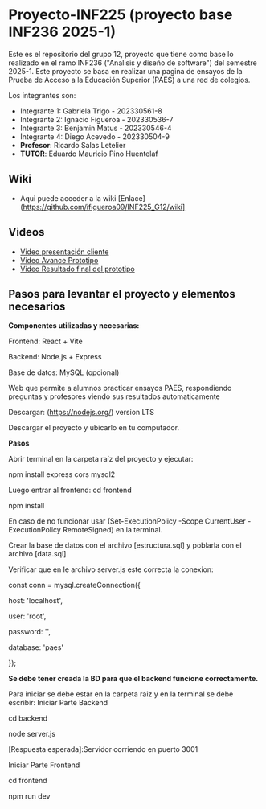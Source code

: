# Proyecto-INF225 (proyecto base INF236 2025-1)
Este es el repositorio del grupo 12, proyecto que tiene como base lo realizado en el ramo INF236 ("Analisis y diseño de software") del semestre 2025-1.
Este proyecto se basa en realizar una pagina de ensayos de la Prueba de Acceso a la Educación Superior (PAES) a una red de colegios.

Los integrantes son:

* Integrante 1: Gabriela Trigo - 202330561-8
* Integrante 2: Ignacio Figueroa - 202330536-7
* Integrante 3: Benjamin Matus - 202330546-4
* Integrante 4: Diego Acevedo - 202330504-9
* **Profesor**: Ricardo Salas Letelier
* **TUTOR**: Eduardo Mauricio Pino Huentelaf

## Wiki
* Aqui puede acceder a la wiki [Enlace](https://github.com/ifigueroa09/INF225_G12/wiki]

## Videos
* [Video presentación cliente](https://aula.usm.cl/mod/resource/view.php?id=6322574)
* [Video Avance Prototipo](https://youtu.be/t5p1rI0LDxk)
* [Video Resultado final del prototipo](https://youtu.be/kGIDwCZRdNo)

## Pasos para levantar el proyecto y elementos necesarios
**Componentes utilizadas y necesarias:**

Frontend: React + Vite

Backend: Node.js + Express

Base de datos: MySQL (opcional)

Web que permite a alumnos practicar ensayos PAES, respondiendo preguntas y profesores viendo sus resultados automaticamente

Descargar: (https://nodejs.org/) version LTS

Descargar el proyecto y ubicarlo en tu computador.

**Pasos**

Abrir terminal en la carpeta raíz del proyecto y ejecutar:

npm install express cors mysql2

Luego entrar al frontend: cd frontend

npm install

En caso de no funcionar usar (Set-ExecutionPolicy -Scope CurrentUser -ExecutionPolicy RemoteSigned) en la terminal.

Crear la base de datos con el archivo [estructura.sql] y poblarla con el archivo [data.sql]

Verificar que en le archivo server.js este correcta la conexion:

const conn = mysql.createConnection({

  host: 'localhost',

  user: 'root',

  password: '',

  database: 'paes'

});

**Se debe tener creada la BD para que el backend funcione correctamente.**

Para iniciar se debe estar en la carpeta raiz y en la terminal se debe escribir:
Iniciar Parte Backend

cd backend

node server.js

[Respuesta esperada]:Servidor corriendo en puerto 3001

Iniciar Parte Frontend

cd frontend

npm run dev
